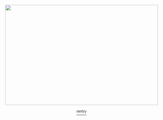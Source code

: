 <p align="center">

  
<a href="https://moralem.newgrounds.com/"/>  
<img src="https://art.ngfiles.com/images/3029000/3029608_moralem_alone.png?f1675614690" width="500" height="330" />

<p align="center">
<a href="https://rentry.co/picayunedreams-"> <sup> rentry </sup>
